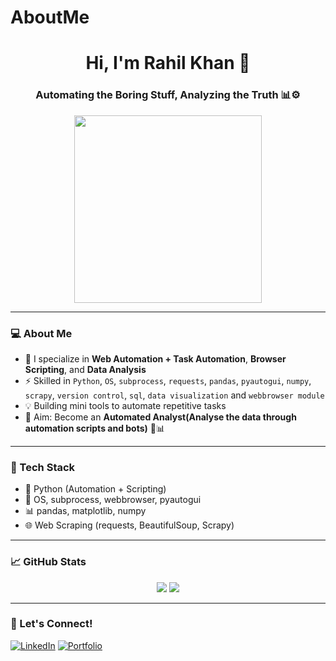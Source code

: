 # AboutMe
<h1 align="center">Hi, I'm Rahil Khan 👋</h1>
<h3 align="center">Automating the Boring Stuff, Analyzing the Truth 📊⚙️</h3>

<p align="center">
  <img src="https://media.giphy.com/media/LWps4guoNxa3PovzPU/giphy.gif" width="300" />
</p>





---

### 💻 About Me
- 🔭 I specialize in **Web Automation + Task Automation**, **Browser Scripting**, and **Data Analysis**
- ⚡ Skilled in `Python`, `OS`, `subprocess`, `requests`, `pandas`, `pyautogui`, `numpy`, `scrapy`, `version control`, `sql`, `data visualization` and `webbrowser module`
- 💡 Building mini tools to automate repetitive tasks
- 🎯 Aim: Become an **Automated Analyst(Analyse the data through automation scripts and bots)** 🧠📊

---

### 🚀 Tech Stack
- 🐍 Python (Automation + Scripting)
- 📁 OS, subprocess, webbrowser, pyautogui
- 📊 pandas, matplotlib, numpy
- 🌐 Web Scraping (requests, BeautifulSoup, Scrapy)

---

### 📈 GitHub Stats
<p align="center">
  <img src="https://github-readme-stats.vercel.app/api?username=rahilcodz&show_icons=true&theme=radical" />
  <img src="https://github-readme-stats.vercel.app/api/top-langs/?username=rahilcodz&layout=compact&theme=radical" />
</p>

---

### 🔗 Let's Connect!
[![LinkedIn](https://img.shields.io/badge/LinkedIn-blue?logo=linkedin)](https://linkedin.com/in/rahilkhan-dev)
[![Portfolio](https://img.shields.io/badge/Portfolio-grey?logo=github)](https://github.com/rahilcodz)
